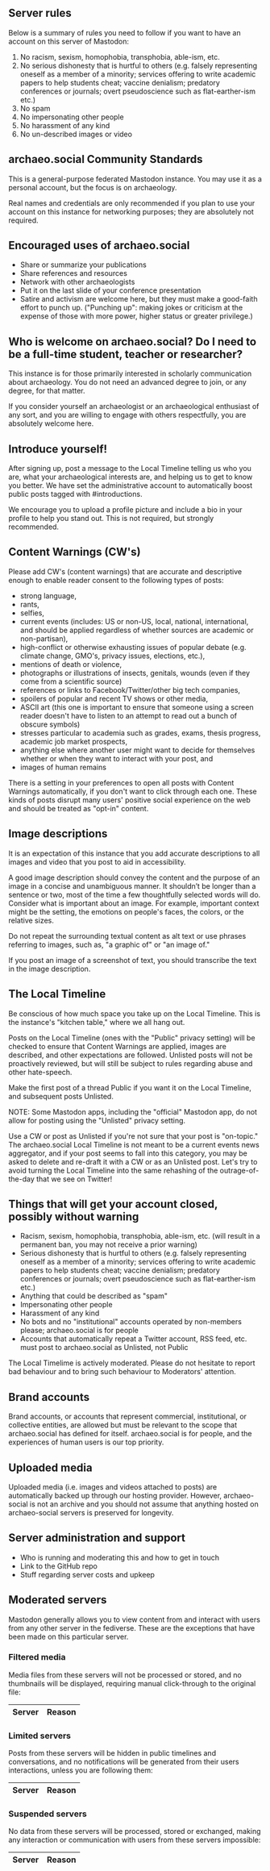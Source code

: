 ## Server rules

Below is a summary of rules you need to follow if you want to have an account on this server of Mastodon:

1. No racism, sexism, homophobia, transphobia, able-ism, etc.
2. No serious dishonesty that is hurtful to others (e.g. falsely representing oneself as a member of a minority; services offering to write academic papers to help students cheat; vaccine denialism; predatory conferences or journals; overt pseudoscience such as flat-earther-ism etc.)
3. No spam
4. No impersonating other people
5. No harassment of any kind
6. No un-described images or video

## archaeo.social Community Standards

This is a general-purpose federated Mastodon instance. You may use it as a personal account, but the focus is on archaeology.

Real names and credentials are only recommended if you plan to use your account on this instance for networking purposes; they are absolutely not required.

## Encouraged uses of archaeo.social

- Share or summarize your publications
- Share references and resources
- Network with other archaeologists
- Put it on the last slide of your conference presentation
- Satire and activism are welcome here, but they must make a good-faith effort to punch up. ("Punching up": making jokes or criticism at the expense of those with more power, higher status or greater privilege.)

## Who is welcome on archaeo.social? Do I need to be a full-time student, teacher or researcher?

This instance is for those primarily interested in scholarly communication about archaeology. You do not need an advanced degree to join, or any degree, for that matter.

If you consider yourself an archaeologist or an archaeological enthusiast of any sort, and you are willing to engage with others respectfully, you are absolutely welcome here.

## Introduce yourself!

After signing up, post a message to the Local Timeline telling us who you are, what your archaeological interests are, and helping us to get to know you better. We have set the administrative account to automatically boost public posts tagged with #introductions.

We encourage you to upload a profile picture and include a bio in your profile to help you stand out. This is not required, but strongly recommended.

## Content Warnings (CW's)

Please add CW's (content warnings) that are accurate and descriptive enough to enable reader consent to the following types of posts:

- strong language,
- rants,
- selfies,
- current events (includes: US or non-US, local, national, international, and should be applied regardless of whether sources are academic or non-partisan),
- high-conflict or otherwise exhausting issues of popular debate (e.g. climate change, GMO's, privacy issues, elections, etc.),
- mentions of death or violence,
- photographs or illustrations of insects, genitals, wounds (even if they come from a scientific source)
- references or links to Facebook/Twitter/other big tech companies,
- spoilers of popular and recent TV shows or other media,
- ASCII art (this one is important to ensure that someone using a screen reader doesn't have to listen to an attempt to read out a bunch of obscure symbols)
- stresses particular to academia such as grades, exams, thesis progress, academic job market prospects,
- anything else where another user might want to decide for themselves whether or when they want to interact with your post, and
- images of human remains

There is a setting in your preferences to open all posts with Content Warnings automatically, if you don't want to click through each one. These kinds of posts disrupt many users' positive social experience on the web and should be treated as "opt-in" content.

## Image descriptions

It is an expectation of this instance that you add accurate descriptions to all images and video that you post to aid in accessibility.

A good image description should convey the content and the purpose of an image in a concise and unambiguous manner. It shouldn’t be longer than a sentence or two, most of the time a few thoughtfully selected words will do. Consider what is important about an image. For example, important context might be the setting, the emotions on people's faces, the colors, or the relative sizes.

Do not repeat the surrounding textual content as alt text or use phrases referring to images, such as, "a graphic of" or "an image of."

If you post an image of a screenshot of text, you should transcribe the text in the image description.

## The Local Timeline

Be conscious of how much space you take up on the Local Timeline. This is the instance's "kitchen table," where we all hang out.

Posts on the Local Timeline (ones with the "Public" privacy setting) will be checked to ensure that Content Warnings are applied, images are described, and other expectations are followed. Unlisted posts will not be proactively reviewed, but will still be subject to rules regarding abuse and other hate-speech.

Make the first post of a thread Public if you want it on the Local Timeline, and subsequent posts Unlisted.

NOTE: Some Mastodon apps, including the "official" Mastodon app, do not allow for posting using the "Unlisted" privacy setting.

Use a CW or post as Unlisted if you're not sure that your post is "on-topic." The archaeo.social Local Timeline is not meant to be a current events news aggregator, and if your post seems to fall into this category, you may be asked to delete and re-draft it with a CW or as an Unlisted post. Let's try to avoid turning the Local Timeline into the same rehashing of the outrage-of-the-day that we see on Twitter!

## Things that will get your account closed, possibly without warning

- Racism, sexism, homophobia, transphobia, able-ism, etc. (will result in a permanent ban, you may not receive a prior warning)
- Serious dishonesty that is hurtful to others (e.g. falsely representing oneself as a member of a minority; services offering to write academic papers to help students cheat; vaccine denialism; predatory conferences or journals; overt pseudoscience such as flat-earther-ism etc.)
- Anything that could be described as "spam"
- Impersonating other people
- Harassment of any kind
- No bots and no "institutional" accounts operated by non-members please; archaeo.social is for people
- Accounts that automatically repeat a Twitter account, RSS feed, etc. must post to archaeo.social as Unlisted, not Public

The Local Timelime is actively moderated. Please do not hesitate to report bad behaviour and to bring such behaviour to Moderators' attention.

## Brand accounts

Brand accounts, or accounts that represent commercial, institutional, or collective entities, are allowed but must be relevant to the scope that archaeo.social has defined for itself. archaeo.social is for people, and the experiences of human users is our top priority.

## Uploaded media

Uploaded media (i.e. images and videos attached to posts) are automatically backed up through our hosting provider. However, archaeo-social is not an archive and you should not assume that anything hosted on archaeo-social servers is preserved for longevity.

## Server administration and support

- Who is running and moderating this and how to get in touch
- Link to the GitHub repo
- Stuff regarding server costs and upkeep

## Moderated servers

Mastodon generally allows you to view content from and interact with users from any other server in the fediverse. These are the exceptions that have been made on this particular server.

### Filtered media

Media files from these servers will not be processed or stored, and no thumbnails will be displayed, requiring manual click-through to the original file:

|Server|Reason|
|-------|------|


### Limited servers

Posts from these servers will be hidden in public timelines and conversations, and no notifications will be generated from their users interactions, unless you are following them:

|Server|Reason|
|------|------|


### Suspended servers

No data from these servers will be processed, stored or exchanged, making any interaction or communication with users from these servers impossible:

|Server|Reason|
|------|------|

